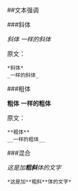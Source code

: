 ##文本强调

###斜体

*斜体*
_一样的斜体_

原文：
```
*斜体*
_一样的斜体_
```

###粗体

**粗体**
__一样的粗体__

原文：
```
**粗体**
__一样的粗体__
```

###混合

*这是加**粗斜**体的文字*

```
*这是加**粗斜**体的文字*
```